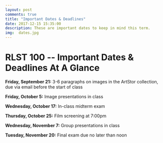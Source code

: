 ```yaml
---
layout: post
comments: true
title: "Important Dates & Deadlines"
date: 2017-12-15 15:35:00
description: These are important dates to keep in mind this term.
img:  dates.jpg
---
```

# RLST 100 -- Important Dates & Deadlines At A Glance

<b>Friday, September 21:</b> 3-6 paragraphs on images in the ArtStor collection, due via email before the start of class

<b>Friday, October 5:</b> Image presentations in class

<b>Wednesday, October 17:</b> In-class midterm exam

<b>Thursday, October 25:</b> Film screening at 7:00pm

<b>Wednesday, November 7:</b> Group presentations in class

<b>Tuesday, November 20:</b> Final exam due no later than noon